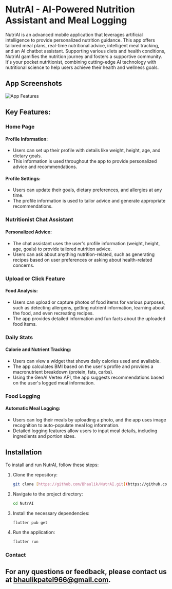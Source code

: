 # NutrAI - AI-Powered Nutrition Assistant and Meal Logging

NutriAI is an advanced mobile application that leverages artificial intelligence to provide personalized nutrition guidance. This app offers tailored meal plans, real-time nutritional advice, intelligent meal tracking, and an AI chatbot assistant. Supporting various diets and health conditions, NutriAI gamifies the nutrition journey and fosters a supportive community. It's your pocket nutritionist, combining cutting-edge AI technology with nutritional science to help users achieve their health and wellness goals.

## App Screenshots
![App Features](https://github.com/Bhaulik/NutrAI/blob/master/architecture/NutrAI%20features.png)

## Key Features:

### Home Page

#### Profile Information:

- Users can set up their profile with details like weight, height, age, and dietary goals.
- This information is used throughout the app to provide personalized advice and recommendations.

#### Profile Settings:

- Users can update their goals, dietary preferences, and allergies at any time.
- The profile information is used to tailor advice and generate appropriate recommendations.

### Nutritionist Chat Assistant

#### Personalized Advice:

- The chat assistant uses the user's profile information (weight, height, age, goals) to provide tailored nutrition advice.
- Users can ask about anything nutrition-related, such as generating recipes based on user preferences or asking about health-related concerns.

### Upload or Click Feature

#### Food Analysis:

- Users can upload or capture photos of food items for various purposes, such as detecting allergens, getting nutrient information, learning about the food, and even recreating recipes.
- The app provides detailed information and fun facts about the uploaded food items.

### Daily Stats

#### Calorie and Nutrient Tracking:

- Users can view a widget that shows daily calories used and available.
- The app calculates BMI based on the user's profile and provides a macronutrient breakdown (protein, fats, carbs).
- Using the GenAI Vertex API, the app suggests recommendations based on the user's logged meal information.

### Food Logging

#### Automatic Meal Logging:

- Users can log their meals by uploading a photo, and the app uses image recognition to auto-populate meal log information.
- Detailed logging features allow users to input meal details, including ingredients and portion sizes.

## Installation

To install and run NutrAI, follow these steps:

1. Clone the repository:
    ```bash
    git clone [https://github.com/Bhaulik/NutrAI.git](https://github.com/Bhaulik/NutrAI/)
    ```

2. Navigate to the project directory:
    ```bash
    cd NutrAI
    ```

3. Install the necessary dependencies:
    ```bash
    flutter pub get
    ```

4. Run the application:
    ```bash
    flutter run
    ```

### Contact

## For any questions or feedback, please contact us at bhaulikpatel966@gmail.com.

